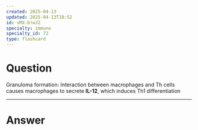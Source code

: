 ```yaml
---
created: 2025-04-13
updated: 2025-04-13T10:52
id: vMX-b!wJ2
specialty: immuno
specialty_id: 72
type: flashcard
---
```


# Question
Granuloma formation: Interaction between macrophages and Th cells causes macrophages to secrete **IL-12**, which induces Th1 differentiation

---

# Answer

